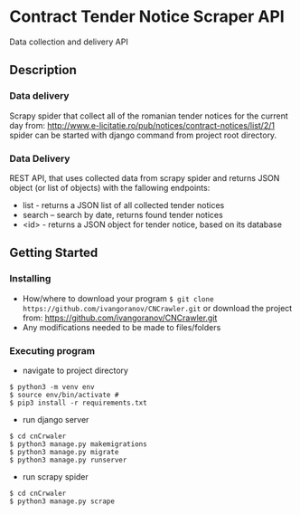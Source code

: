# Contract Tender Notice Scraper API
Data collection and delivery API

## Description
### Data delivery
Scrapy spider that collect all of the romanian tender notices for the current day from: http://www.e-licitatie.ro/pub/notices/contract-notices/list/2/1  
spider can be started with django command from project root directory.
### Data Delivery
REST API, that uses collected data from scrapy spider and returns JSON object (or list of
objects) with the fallowing endpoints:
* list - returns a JSON list of all collected tender notices
* search – search by date, returns found tender notices
* &lt;id&gt; - returns a JSON object for tender notice, based on its database

## Getting Started

### Installing

* How/where to download your program
```$ git clone https://github.com/ivangoranov/CNCrawler.git```
or download the project from: https://github.com/ivangoranov/CNCrawler.git
* Any modifications needed to be made to files/folders

### Executing program

* navigate to project directory
```
$ python3 -m venv env
$ source env/bin/activate #
$ pip3 install -r requirements.txt
```

* run django server
```
$ cd cnCrwaler
$ python3 manage.py makemigrations
$ python3 manage.py migrate
$ python3 manage.py runserver
```
* run scrapy spider
```
$ cd cnCrwaler
$ python3 manage.py scrape
```
